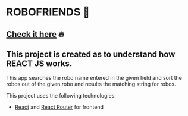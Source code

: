 # ROBOFRIENDS :busts_in_silhouette:
## [Check it here]( https://sehbaz.github.io/robofriends/) :fire:
## This project is created as to understand how REACT JS works.

This app searches the robo name entered in the given field and sort the robos out of the given robo and results the matching string for robos.

This project uses the following technologies:

- [React](https://reactjs.org) and [React Router](https://reacttraining.com/react-router/) for frontend
